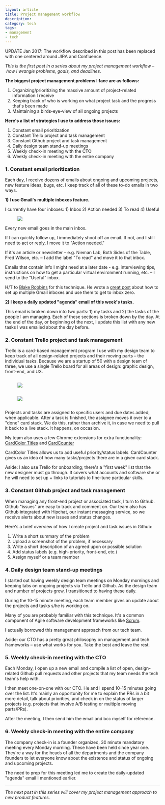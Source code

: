 ```yaml
---
layout: article
title: Project management workflow
description:
category: tech
tags: 
- management
- tech
---
```


<p>UPDATE Jan 2017: The workflow described in this post has been replaced with one centered around JIRA and Confluence.</p>

<p><em>This is the first post in a series about my project management workflow – how I wrangle problems, goals, and deadlines.</em></p>

<p><strong>The biggest project management problems I face are as follows:</strong></p>

<ol>
	<li>Organizing/prioritizing the massive amount of project-related information I receive</li>
	<li>Keeping track of who is working on what project task and the progress that's been made</li>
	<li>Maintaining a birds-eye-view of all ongoing projects</li>
</ol>

<p><strong>Here's a list of strategies I use to address those issues:</strong></p>

<ol>
	<li>Constant email prioritization</li>
	<li>Constant Trello project and task management</li>
	<li>Constant Github project and task management</li>
	<li>Daily design team stand-up meetings</li>
	<li>Weekly check-in meeting with the CTO</li>
	<li>Weekly check-in meeting with the entire company</li>
</ol>

<h3>1. Constant email prioritization</h3>

<p>Each day, I receive dozens of emails about ongoing and upcoming projects, new feature ideas, bugs, etc. I keep track of all of these to-do emails in two ways.</p>

<p><strong>1) I use Gmail's multiple inboxes feature.</strong></p>

<p>I currently have four inboxes: 1) Inbox 2) Action needed 3) To read 4) Useful</p>

<figure>
	<img src="{{ site.url }}/media/img/tech-design/2016-03-12-pm-workflow/multi-inboxes.jpg" class="img-border">
</figure>

<p>Every new email goes in the main inbox.</p>

<p>If I can quickly follow up, I immediately shoot off an email. If not, and I still need to act or reply, I move it to "Action needed."</p>

<p>If it's an article or newsletter – e.g. Nieman Lab, Both Sides of the Table, Fred Wilson, etc. – I add the label "To read" and move it to that inbox.</p>

<p>Emails that contain info I might need at a later date - e.g. interviewing tips, instructions on how to get a particular virtual environment running, etc. – I send to the "Useful" inbox.</p>

<p>H/T to <a href="https://twitter.com/blakeir">Blake Robbins</a> for this technique. He wrote a <a href="https://associate.vc/the-best-e-mail-workflow-no-extensions-needed-1eb296eaf069#.ieq04c9fp">great post</a> about how to set up multiple Gmail inboxes and use them to get to inbox zero.</p>

<p><strong>2) I keep a daily updated "agenda" email of this week's tasks.</strong></p>

<p>This email is broken down into two parts: 1) my tasks and 2) the tasks of the people I am managing. Each of these sections is broken down by the day. At the end of the day, or beginning of the next, I update this list with any new tasks I was emailed about the day before.</p>

<h3>2. Constant Trello project and task management</h3>

<p>Trello is a card-based management program I use with my design team to keep track of all design-related projects and their moving parts – the individual tasks. Because we are a startup of 50 with a design team of three, we use a single Trello board for all areas of design: graphic design, front-end, and UX.</p>

<div class="row">
	<div class="medium-4 columns">
		<figure>
			<img src="{{ site.url }}/media/img/tech-design/2016-03-12-pm-workflow/trello-1.jpg" class="img-border">
		</figure>
	</div>
	<div class="medium-8 columns">
		<figure>
			<img src="{{ site.url }}/media/img/tech-design/2016-03-12-pm-workflow/trello-2.jpg" class="img-border">
		</figure>
	</div>
</div>

<p>Projects and tasks are assigned to specific users and due dates added, when applicable. After a task is finished, the assignee moves it over to a "done" card stack. We do this, rather than archive it, in case we need to pull it back to a live stack. It happens, on occasion.</p>

<p>My team also uses a few Chrome extensions for extra functionality: <a href="https://chrome.google.com/webstore/detail/card-color-titles-for-tre/hpmobkglehhleflhaefmfajhbdnjmgim?hl=en">CardColor Titles</a> and <a href="https://chrome.google.com/webstore/detail/cardcounter-for-trello/miejdnaildjcmahbhmfngfdoficmkdhi?hl=en">CardCounter</a></p>

<p>CardColor Titles allows us to add useful priority/status labels. CardCounter gives us an idea of how many tasks/projects there are in a given card stack.</p>

<p>Aside: I also use Trello for onboarding; there's a "first week" list that the new designer must go through. It covers what accounts and software she or he will need to set up + links to tutorials to fine-tune particular skills.</p>

<h3>3. Constant Github project and task management</h3>

<p>When managing any front-end project or associated task, I turn to Github. Github "issues" are easy to track and comment on. Our team also has Github integrated with Hipchat, our instant messaging service, so we receive alerts about new issues and status changes.</p>

<p>Here's a brief overview of how I create project and task issues in Github:</p>

<ol>
	<li>Write a short summary of the problem</li>
	<li>Upload a screenshot of the problem, if necessary</li>
	<li>Write a short description of an agreed upon or possible solution</li>
	<li>Add status labels (e.g. high-priority, front-end, etc.)</li>
	<li>Assign myself or a team member</li>
</ol>

<h3>4. Daily design team stand-up meetings</h3>

<p>I started out having weekly design team meetings on Monday mornings and keeping tabs on ongoing projects via Trello and Github. As the design team and number of projects grew, I transitioned to having these daily.</p> 

<p>During the 10-15 minute meeting, each team member gives an update about the projects and tasks s/he is working on.</p>

<p>Many of you are probably familiar with this technique. It's a common component of Agile software development frameworks like <a href="https://en.wikipedia.org/wiki/Scrum_(software_development)">Scrum</a>.</p>

<p>I actually borrowed this management approach from our tech team.</p>

<p>Aside: our CTO has a pretty great philosophy on management and tech frameworks – use what works for you. Take the best and leave the rest.</p>

<h3>5. Weekly check-in meeting with the CTO</h3>

<p>Each Monday, I open up a new email and compile a list of open, design-related Github pull requests and other projects that my team needs the tech team's help with.</p>

<p>I then meet one-on-one with our CTO. He and I spend 10-15 minutes going over the list. It's mainly an opportunity for me to explain the PRs in a bit more detail, talk about priorities, and check in on the status of larger projects (e.g. projects that involve A/B testing or multiple moving parts/PRs).</p>

<p>After the meeting, I then send him the email and bcc myself for reference.</p>

<h3>6. Weekly check-in meeting with the entire company</h3>

<p>The company check-in is a founder organized, 30 minute mandatory meeting every Monday morning. These have been held since year one. They're a way for the heads of all the departments and the company founders to let everyone know about the existence and status of ongoing and upcoming projects.</p>

<p>The need to prep for this meeting led me to create the daily-updated "agenda" email I mentioned earlier.</p> 

<hr class="divider">

<p><em>The next post in this series will cover my project management approach to new product features.</em></p>